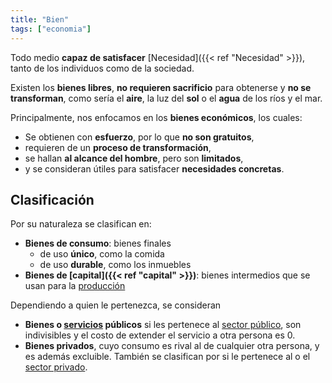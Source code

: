 ```yaml
---
title: "Bien"
tags: ["economia"]
---
```

Todo medio **capaz de satisfacer** [Necesidad]({{< ref "Necesidad" >}}), tanto de los individuos como de la sociedad.

Existen los **bienes libres**, **no requieren sacrificio** para obtenerse y **no se transforman**, como sería el **aire**, la luz del **sol** o el **agua** de los ríos y el mar.

Principalmente, nos enfocamos en los **bienes económicos**, los cuales:

- Se obtienen con **esfuerzo**, por lo que **no son gratuitos**,
- requieren de un **proceso de transformación**,
- se hallan **al alcance del hombre**, pero son **limitados**,
- y se consideran útiles para satisfacer **necesidades concretas**.
## Clasificación

Por su naturaleza se clasifican en:
- **Bienes de consumo**: bienes finales
	- de uso **único**, como la comida
	- de uso **durable**, como los inmuebles
- **Bienes de [capital]({{< ref "capital" >}})**: bienes intermedios que se usan para la [producción](#)

Dependiendo a quien le pertenezca, se consideran
- **Bienes o [servicios](#) públicos** si les pertenece al [sector público](#), son indivisibles y el costo de extender el servicio a otra persona es 0.
- **Bienes privados**, cuyo consumo es rival al de cualquier otra persona, y es además excluible.
También se clasifican por si le pertenece al  o el [sector privado](#).
